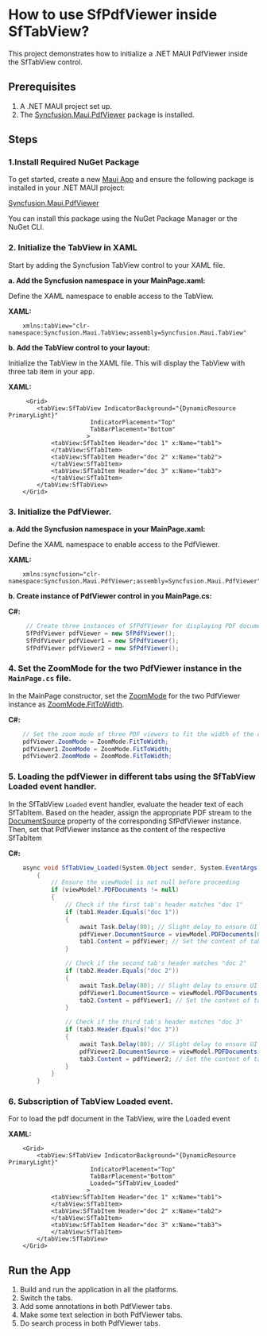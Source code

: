 # How to use SfPdfViewer inside SfTabView?

This project demonstrates how to initialize a .NET MAUI PdfViewer inside the SfTabView control.

## Prerequisites

1. A .NET MAUI project set up.
2. The [Syncfusion.Maui.PdfViewer](https://www.nuget.org/packages/Syncfusion.Maui.PdfViewer) package is installed.

## Steps

### 1.Install Required NuGet Package

To get started, create a new [Maui App](https://dotnet.microsoft.com/en-us/learn/maui/first-app-tutorial/create) and ensure the following package is installed in your .NET MAUI project:

[Syncfusion.Maui.PdfViewer](https://www.nuget.org/packages/Syncfusion.Maui.PdfViewer)

You can install this package using the NuGet Package Manager or the NuGet CLI.

### 2. Initialize the TabView in XAML

Start by adding the Syncfusion TabView control to your XAML file.

**a. Add the Syncfusion namespace in your MainPage.xaml:**

Define the XAML namespace to enable access to the TabView.

**XAML:**

```xaml
    xmlns:tabView="clr-namespace:Syncfusion.Maui.TabView;assembly=Syncfusion.Maui.TabView"
```

**b. Add the TabView control to your layout:**

Initialize the TabView in the XAML file. This will display the TabView with three tab item in your app.

**XAML:**

```xaml
     <Grid>
        <tabView:SfTabView IndicatorBackground="{DynamicResource PrimaryLight}"
                       IndicatorPlacement="Top"
                       TabBarPlacement="Bottom"
                      >
            <tabView:SfTabItem Header="doc 1" x:Name="tab1">
            </tabView:SfTabItem>
            <tabView:SfTabItem Header="doc 2" x:Name="tab2">
            </tabView:SfTabItem>
            <tabView:SfTabItem Header="doc 3" x:Name="tab3">
            </tabView:SfTabItem>
        </tabView:SfTabView>
    </Grid>
```

### 3. Initialize the PdfViewer.

**a. Add the Syncfusion namespace in your MainPage.xaml:**

Define the XAML namespace to enable access to the PdfViewer.

**XAML:**

```xaml
    xmlns:syncfusion="clr-namespace:Syncfusion.Maui.PdfViewer;assembly=Syncfusion.Maui.PdfViewer"
```
    
**b. Create instance of PdfViewer control in you MainPage.cs:**

**C#:**

```csharp
     // Create three instances of SfPdfViewer for displaying PDF documents
     SfPdfViewer pdfViewer = new SfPdfViewer();
     SfPdfViewer pdfViewer1 = new SfPdfViewer();
     SfPdfViewer pdfViewer2 = new SfPdfViewer();
```

### 4. Set the ZoomMode for the two PdfViewer instance in the `MainPage.cs` file.

In the MainPage constructor, set the [ZoomMode](https://help.syncfusion.com/cr/maui/Syncfusion.Maui.PdfViewer.ZoomMode.html#fields) for the two PdfViewer instance as [ZoomMode.FitToWidth](https://help.syncfusion.com/cr/maui/Syncfusion.Maui.PdfViewer.ZoomMode.html#Syncfusion_Maui_PdfViewer_ZoomMode_FitToWidth).

**C#:**

```csharp
    // Set the zoom mode of three PDF viewers to fit the width of the container
    pdfViewer.ZoomMode = ZoomMode.FitToWidth;
    pdfViewer1.ZoomMode = ZoomMode.FitToWidth;
    pdfViewer2.ZoomMode = ZoomMode.FitToWidth;
```

### 5. Loading the pdfViewer in different tabs using the SfTabView Loaded event handler.

In the SfTabView `Loaded` event handler, evaluate the header text of each SfTabItem. Based on the header, assign the appropriate PDF stream to the [DocumentSource](https://help.syncfusion.com/cr/maui/Syncfusion.Maui.PdfViewer.SfPdfViewer.html#Syncfusion_Maui_PdfViewer_SfPdfViewer_DocumentSource) property of the corresponding SfPdfViewer instance. Then, set that PdfViewer instance as the content of the respective SfTabItem

**C#:**

```csharp
    async void SfTabView_Loaded(System.Object sender, System.EventArgs e)
        {
            // Ensure the viewModel is not null before proceeding
            if (viewModel?.PDFDocuments != null)
            {
                // Check if the first tab's header matches "doc 1"
                if (tab1.Header.Equals("doc 1"))
                {
                    await Task.Delay(80); // Slight delay to ensure UI is ready
                    pdfViewer.DocumentSource = viewModel.PDFDocuments[0]; // Assign the stream to the "DocumentSource" property of the PdfViewer control
                    tab1.Content = pdfViewer; // Set the content of tab1 to the pdfViewer.
                }

                // Check if the second tab's header matches "doc 2"
                if (tab2.Header.Equals("doc 2"))
                {
                    await Task.Delay(80); // Slight delay to ensure UI is ready
                    pdfViewer1.DocumentSource = viewModel.PDFDocuments[1]; // Assign the stream to the "DocumentSource" property of the PdfViewer control
                    tab2.Content = pdfViewer1; // Set the content of tab1 to the pdfViewer1.
                }

                // Check if the third tab's header matches "doc 3"
                if (tab3.Header.Equals("doc 3"))
                {
                    await Task.Delay(80); // Slight delay to ensure UI is ready
                    pdfViewer2.DocumentSource = viewModel.PDFDocuments[2]; // Assign the stream to the "DocumentSource" property of the PdfViewer control
                    tab3.Content = pdfViewer2; // Set the content of tab1 to the pdfViewer1.
                }
            }
        }
```

### 6. Subscription of TabView Loaded event. 

For to load the pdf document in the TabView, wire the Loaded event

**XAML:**

```xaml
    <Grid>
        <tabView:SfTabView IndicatorBackground="{DynamicResource PrimaryLight}"
                       IndicatorPlacement="Top"
                       TabBarPlacement="Bottom"
                       Loaded="SfTabView_Loaded"
                      >
            <tabView:SfTabItem Header="doc 1" x:Name="tab1">
            </tabView:SfTabItem>
            <tabView:SfTabItem Header="doc 2" x:Name="tab2">
            </tabView:SfTabItem>
            <tabView:SfTabItem Header="doc 3" x:Name="tab3">
            </tabView:SfTabItem>
        </tabView:SfTabView>
    </Grid>
```

## Run the App

1. Build and run the application in all the platforms.
2. Switch the tabs.
3. Add some annotations in both PdfViewer tabs.
4. Make some text selection in both PdfViewer tabs.
5. Do search process in both PdfViewer tabs.




